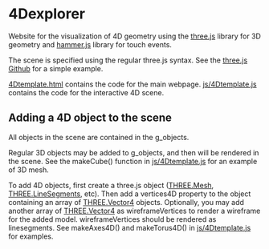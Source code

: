 # 4Dexplorer

Website for the visualization of 4D geometry using the [three.js](https://threejs.org/) library for 3D geometry and [hammer.js](https://hammerjs.github.io/) library for touch events.

The scene is specified using the regular three.js syntax. See the [three.js Github](https://github.com/mrdoob/three.js/tree/master) for a simple example.

[4Dtemplate.html](4Dtemplate.html) contains the code for the main webpage. [js/4Dtemplate.js](./js/4Dtemplate.js) contains the code for the interactive 4D scene.

## Adding a 4D object to the scene

All objects in the scene are contained in the g_objects. 

Regular 3D objects may be added to g_objects, and then will be rendered in the scene. See the makeCube() function in [js/4Dtemplate.js](./js/4Dtemplate.js) for an example of 3D mesh.

To add 4D objects, first create a three.js object ([THREE.Mesh](https://threejs.org/docs/index.html#api/en/objects/Mesh), [THREE.LineSegments](https://threejs.org/docs/index.html#api/en/objects/LineSegments), etc). Then add a vertices4D property to the object containing an array of [THREE.Vector4](https://threejs.org/docs/index.html#api/en/math/Vector4) objects. Optionally, you may add another array of [THREE.Vector4](https://threejs.org/docs/index.html#api/en/math/Vector4) as wireframeVertices to render a wireframe for the added model. wireframeVertices should be rendered as linesegments. See makeAxes4D() and makeTorus4D() in [js/4Dtemplate.js](./js/4Dtemplate.js) for examples.
